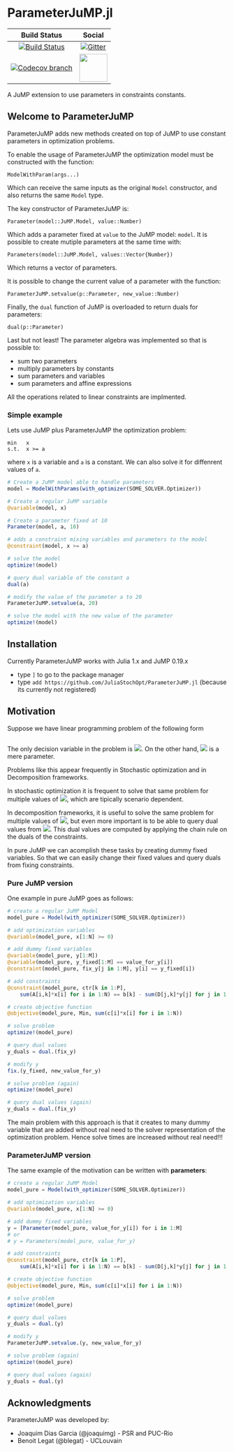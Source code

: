 # ParameterJuMP.jl

| **Build Status** | **Social** |
|:----------------:|:----------:|
| [![Build Status][build-img]][build-url] | [![Gitter][gitter-img]][gitter-url] |
| [![Codecov branch][codecov-img]][codecov-url] | [<img src="https://upload.wikimedia.org/wikipedia/commons/thumb/a/af/Discourse_logo.png/799px-Discourse_logo.png" width="64">][discourse-url] |

A JuMP extension to use parameters in constraints constants.

[build-img]: https://travis-ci.org/JuliaStochOpt/ParameterJuMP.jl.svg?branch=master
[build-url]: https://travis-ci.org/JuliaStochOpt/ParameterJuMP.jl
[codecov-img]: https://codecov.io/gh/JuliaStochOpt/ParameterJuMP.jl/branch/master/graph/badge.svg
[codecov-url]: https://codecov.io/gh/JuliaStochOpt/ParameterJuMP.jl

[gitter-url]: https://gitter.im/JuliaOpt/StochasticDualDynamicProgramming.jl?utm_source=share-link&utm_medium=link&utm_campaign=share-link
[gitter-img]: https://badges.gitter.im/JuliaOpt/StochasticDualDynamicProgramming.jl.svg
[discourse-url]: https://discourse.julialang.org/c/domain/opt

## Welcome to ParameterJuMP

ParameterJuMP adds new methods created on top of JuMP to use constant
parameters in optimization problems.

To enable the usage of ParameterJuMP the optimization model must
be constructed with the function:

`ModelWithParam(args...)`

Which can receive the same inputs as the original `Model` constructor,
and also returns the same `Model` type.

The key constructor of ParameterJuMP is:

`Parameter(model::JuMP.Model, value::Number)`

Which adds a parameter fixed at `value` to the JuMP model: `model`.
It is possible to create mutiple parameters at the same time with:

`Parameters(model::JuMP.Model, values::Vector{Number})`

Which returns a vector of parameters.

It is possible to change the current value of a parameter with the
function:

`ParameterJuMP.setvalue(p::Parameter, new_value::Number)`

Finally, the `dual` function of JuMP is overloaded to return duals
for parameters:

`dual(p::Parameter)`

Last but not least!
The parameter algebra was implemented so that is possible to:

- sum two parameters
- multiply parameters by constants
- sum parameters and variables
- sum parameters and affine expressions

All the operations related to linear constraints are implmented.

### Simple example

Lets use JuMP plus ParameterJuMP the optimization problem:

```
min   x
s.t.  x >= a
```

where `x` is a variable and `a` is a constant.
We can also solve it for diffenrent values of `a`.

```julia
# Create a JuMP model able to handle parameters
model = ModelWithParams(with_optimizer(SOME_SOLVER.Optimizer))

# Create a regular JuMP variable
@variable(model, x)

# Create a parameter fixed at 10
Parameter(model, a, 10)

# adds a constraint mixing variables and parameters to the model
@constraint(model, x >= a)

# solve the model
optimize!(model)

# query dual variable of the constant a
dual(a)

# modify the value of the parameter a to 20 
ParameterJuMP.setvalue(a, 20)

# solve the model with the new value of the parameter
optimize!(model)
```

## Installation

Currently ParameterJuMP works with Julia 1.x and JuMP 0.19.x

- type `]` to go to the package manager
- type `add https://github.com/JuliaStochOpt/ParameterJuMP.jl` (because its currently not registered)

## Motivation

Suppose we have linear programming problem of the following form

<p align="center">
<img src="https://latex.codecogs.com/gif.latex?\begin{array}{ll}&space;\mbox{minimize}&space;&&space;c^\top&space;x\\&space;\mbox{subject&space;to}&space;&&space;Ax&space;&space;=&space;b&space;-&space;D&space;y&space;\\&space;&&space;x&space;\geq&space;0,&space;\end{array}" title=""/>
</p>

The only decision variable in the problem is <img src="http://latex.codecogs.com/gif.latex?x" border="0"/>.
On the other hand, <img src="http://latex.codecogs.com/gif.latex?y" border="0"/> is a mere parameter.

Problems like this appear frequently in Stochastic optimization and in Decomposition frameworks.

In stochastic optimization it is frequent to solve that same problem for
multiple values of <img src="http://latex.codecogs.com/gif.latex?y" border="0"/>, which are tipically scenario dependent.

In decomposition frameworks, it is useful to solve the same problem
for multiple values of <img src="http://latex.codecogs.com/gif.latex?y" border="0"/>, but even more important is to be able
to query dual values from <img src="http://latex.codecogs.com/gif.latex?y" border="0"/>. This dual values are computed by applying
the chain rule on the duals of the constraints.

In pure JuMP we can acomplish these tasks by creating dummy fixed variables.
So that we can easily change their fixed values and query duals from fixing
constraints.

### Pure JuMP version

One example in pure JuMP goes as follows:

```julia
# create a regular JuMP Model
model_pure = Model(with_optimizer(SOME_SOLVER.Optimizer))

# add optimization variables
@variable(model_pure, x[1:N] >= 0)

# add dummy fixed variables
@variable(model_pure, y[1:M])
@variable(model_pure, y_fixed[1:M] == value_for_y[i])
@constraint(model_pure, fix_y[j in 1:M], y[i] == y_fixed[i])

# add constraints
@constraint(model_pure, ctr[k in 1:P], 
    sum(A[i,k]*x[i] for i in 1:N) == b[k] - sum(D[j,k]*y[j] for j in 1:M))

# create objective function
@objective(model_pure, Min, sum(c[i]*x[i] for i in 1:N))

# solve problem
optimize!(model_pure)

# query dual values
y_duals = dual.(fix_y)

# modify y
fix.(y_fixed, new_value_for_y)

# solve problem (again)
optimize!(model_pure)

# query dual values (again)
y_duals = dual.(fix_y)
```

The main problem with this approach is that it creates to many dummy
variable that are added without real need to the solver representation
of the optimization problem. Hence solve times are increased without
real need!!!

### ParameterJuMP version

The same example of the motivation can be written with **parameters**:

```julia
# create a regular JuMP Model
model_pure = Model(with_optimizer(SOME_SOLVER.Optimizer))

# add optimization variables
@variable(model_pure, x[1:N] >= 0)

# add dummy fixed variables
y = [Parameter(model_pure, value_for_y[i]) for i in 1:M]
# or
# y = Parameters(model_pure, value_for_y)

# add constraints
@constraint(model_pure, ctr[k in 1:P], 
    sum(A[i,k]*x[i] for i in 1:N) == b[k] - sum(D[j,k]*y[j] for j in 1:M))

# create objective function
@objective(model_pure, Min, sum(c[i]*x[i] for i in 1:N))

# solve problem
optimize!(model_pure)

# query dual values
y_duals = dual.(y)

# modify y
ParameterJuMP.setvalue.(y, new_value_for_y)

# solve problem (again)
optimize!(model_pure)

# query dual values (again)
y_duals = dual.(y)
```

## Acknowledgments

ParameterJuMP was developed by:
 - Joaquim Dias Garcia (@joaquimg) - PSR and PUC-Rio
 - Benoit Legat (@blegat) - UCLouvain